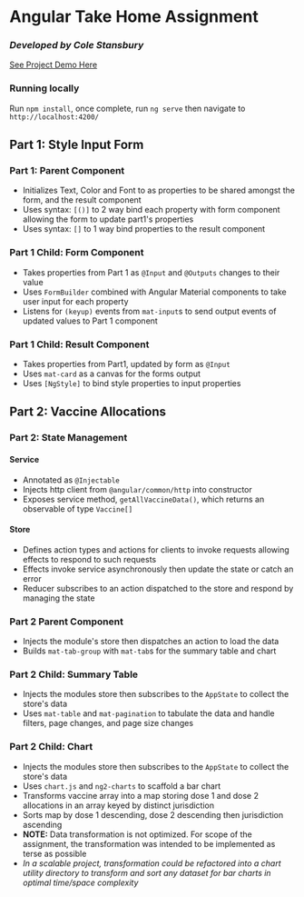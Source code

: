 # Angular Take Home Assignment
### _Developed by Cole Stansbury_
[See Project Demo Here](https://onedrive.live.com/?authkey=%21ANnsc3DlE7ww0OQ&cid=492339F16259411D&id=492339F16259411D%21517635&parId=492339F16259411D%2194922&action=locate)

### Running locally

Run `npm install`, once complete, run `ng serve` then navigate to `http://localhost:4200/`

## Part 1: Style Input Form

### Part 1: Parent Component

- Initializes Text, Color and Font to as properties to be shared amongst the form, and the result
  component
- Uses syntax: `[()]` to 2 way bind each property with form component allowing the form to update
  part1's properties
- Uses syntax: `[]` to 1 way bind properties to the result component

### Part 1 Child: Form Component

- Takes properties from Part 1 as `@Input` and `@Outputs` changes to their value
- Uses `FormBuilder` combined with Angular Material components to take user input for each property
- Listens for `(keyup)` events from `mat-input`s to send output events of updated values to Part 1
  component

### Part 1 Child: Result Component

- Takes properties from Part1, updated by form as `@Input`
- Uses `mat-card` as a canvas for the forms output
- Uses `[NgStyle]` to bind style properties to input properties

## Part 2: Vaccine Allocations

### Part 2: State Management

#### Service

- Annotated as `@Injectable`
- Injects http client from `@angular/common/http` into constructor
- Exposes service method, `getAllVaccineData()`, which returns an observable of type `Vaccine[]`

#### Store

- Defines action types and actions for clients to invoke requests allowing effects to respond to such
  requests
- Effects invoke service asynchronously then update the state or catch an error
- Reducer subscribes to an action dispatched to the store and respond by managing the state

### Part 2 Parent Component

- Injects the module's store then dispatches an action to load the data
- Builds `mat-tab-group` with `mat-tab`s for the summary table and chart

### Part 2 Child: Summary Table

- Injects the modules store then subscribes to the `AppState` to collect the store's data
- Uses `mat-table` and `mat-pagination` to tabulate the data and handle filters, page changes, and
  page size changes

### Part 2 Child: Chart

- Injects the modules store then subscribes to the `AppState` to collect the store's data
- Uses `chart.js` and `ng2-charts` to scaffold a bar chart
- Transforms vaccine array into a map storing dose 1 and dose 2 allocations in an array keyed by
  distinct jurisdiction
- Sorts map by dose 1 descending, dose 2 descending then jurisdiction ascending
- **NOTE:** Data transformation is not optimized. For scope of the assignment, the transformation was
  intended to be implemented as terse as possible
- _In a scalable project, transformation could be refactored into a chart utility directory to transform
  and sort any dataset for bar charts in optimal time/space complexity_
